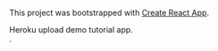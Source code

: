 This project was bootstrapped with [Create React App](https://github.com/facebookincubator/create-react-app).

Heroku upload demo tutorial app.<br>.


